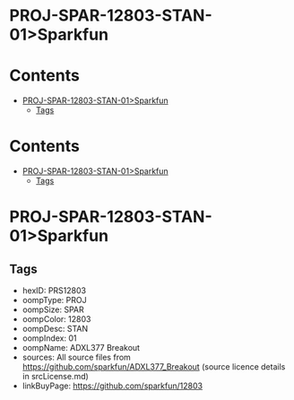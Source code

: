 
PROJ-SPAR-12803-STAN-01>Sparkfun
================================

Contents
========

* [PROJ-SPAR-12803-STAN-01>Sparkfun](#proj-spar-12803-stan-01sparkfun)
	* [Tags](#tags)

Contents
========

* [PROJ-SPAR-12803-STAN-01>Sparkfun](#proj-spar-12803-stan-01sparkfun)
	* [Tags](#tags)

# PROJ-SPAR-12803-STAN-01>Sparkfun

## Tags

- hexID: PRS12803
- oompType: PROJ
- oompSize: SPAR
- oompColor: 12803
- oompDesc: STAN
- oompIndex: 01
- oompName: ADXL377 Breakout
- sources: All source files from https://github.com/sparkfun/ADXL377_Breakout (source licence details in srcLicense.md)
- linkBuyPage: https://github.com/sparkfun/12803
